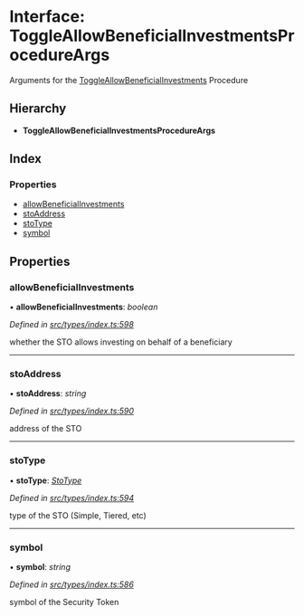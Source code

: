 # Interface: ToggleAllowBeneficialInvestmentsProcedureArgs

Arguments for the [ToggleAllowBeneficialInvestments](../enums/_types_index_.proceduretype.md#toggleallowbeneficialinvestments) Procedure

## Hierarchy

* **ToggleAllowBeneficialInvestmentsProcedureArgs**

## Index

### Properties

* [allowBeneficialInvestments](_types_index_.toggleallowbeneficialinvestmentsprocedureargs.md#allowbeneficialinvestments)
* [stoAddress](_types_index_.toggleallowbeneficialinvestmentsprocedureargs.md#stoaddress)
* [stoType](_types_index_.toggleallowbeneficialinvestmentsprocedureargs.md#stotype)
* [symbol](_types_index_.toggleallowbeneficialinvestmentsprocedureargs.md#symbol)

## Properties

###  allowBeneficialInvestments

• **allowBeneficialInvestments**: *boolean*

*Defined in [src/types/index.ts:598](https://github.com/PolymathNetwork/polymath-sdk/blob/550676f/src/types/index.ts#L598)*

whether the STO allows investing on behalf of a beneficiary

___

###  stoAddress

• **stoAddress**: *string*

*Defined in [src/types/index.ts:590](https://github.com/PolymathNetwork/polymath-sdk/blob/550676f/src/types/index.ts#L590)*

address of the STO

___

###  stoType

• **stoType**: *[StoType](../enums/_types_index_.stotype.md)*

*Defined in [src/types/index.ts:594](https://github.com/PolymathNetwork/polymath-sdk/blob/550676f/src/types/index.ts#L594)*

type of the STO (Simple, Tiered, etc)

___

###  symbol

• **symbol**: *string*

*Defined in [src/types/index.ts:586](https://github.com/PolymathNetwork/polymath-sdk/blob/550676f/src/types/index.ts#L586)*

symbol of the Security Token
